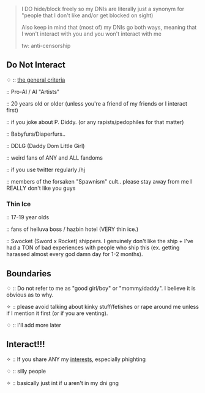 > I DO hide/block freely so my DNIs are literally just a synonym for "people that I don't like and/or get blocked on sight)
> 
> Also keep in mind that (most of) my DNIs go both ways, meaning that I won't interact with you and you won't interact with me
>
> tw: anti-censorship

## Do Not Interact

♢ :: [the general criteria](https://basic-dni.crd.co/)

:: Pro-AI / AI "Artists"

:: 20 years old or older (unless you're a friend of my friends or I interact first)

:: if you joke about P. Diddy. (or any rapists/pedophiles for that matter)

:: Babyfurs/Diaperfurs..

:: DDLG (Daddy Dom Little Girl)

:: weird fans of ANY and ALL fandoms

:: if you use twitter regularly /hj

:: members of the forsaken "Spawnism" cult.. please stay away from me I REALLY don't like you guys

### Thin Ice

:: 17-19 year olds

:: fans of helluva boss / hazbin hotel (VERY thin ice.)

:: Swocket (Sword x Rocket) shippers. I genuinely don't like the ship + I've had a TON of bad experiences with people who ship this (ex. getting harassed almost every god damn day for 1-2 months).

## Boundaries

♢ :: Do not refer to me as "good girl/boy" or "mommy/daddy". I believe it is obvious as to why.

✧ :: please avoid talking about kinky stuff/fetishes or rape around me unless if I mention it first (or if you are venting).

♢ :: I'll add more later

## Interact!!!

✧ :: If you share ANY my [interests](https://github.com/machine-detonation/EDD3A0), especially phighting

♢ :: silly people

✧ :: basically just int if u aren't in my dni gng

